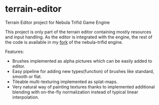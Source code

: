 # terrain-editor
Terrain Editor project for Nebula Trifid Game Engine

This project is only part of the terrain editor containing mostly resources and input handling. As the editor is integrated with the engine, the rest of the code is available in my [fork](https://github.com/NebulaTerrain/nebula-trifid/tree/terrain-editor) of the nebula-trifid engine.

Features:
* Brushes implemented as alpha pictures which can be easily added to editor.
* Easy pipeline for adding new types(function) of brushes like standard, smooth or flat.
* Tileable multi-texturing implemented as splat-maps.
* Very natural way of painting textures thanks to implemented additional blending with on-the-fly normalization instead of typical linear interpolation.
